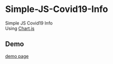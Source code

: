 # Simple-JS-Covid19-Info
Simple JS Covid19 Info <br/>
Using [Chart.js](https://www.chartjs.org/)

## Demo 
[demo page](https://codepen.io/ilyas99/full/JjMLzVK)

